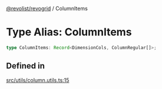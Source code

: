 [@revolist/revogrid](README.md) / ColumnItems

# Type Alias: ColumnItems

```ts
type ColumnItems: Record<DimensionCols, ColumnRegular[]>;
```

## Defined in

[src/utils/column.utils.ts:15](https://github.com/revolist/revogrid/blob/2a9402fdf050fa45d175b041168181a63cd72777/src/utils/column.utils.ts#L15)
